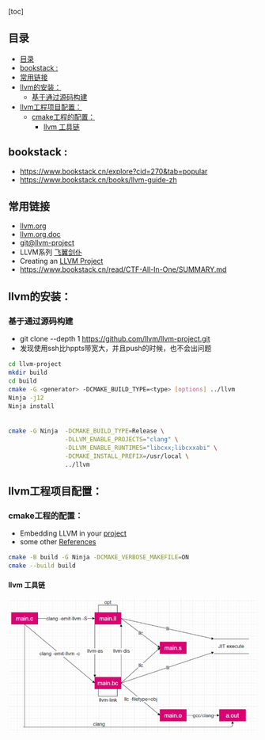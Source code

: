 [toc]

## 目录
- [目录](#目录)
- [bookstack :](#bookstack-)
- [常用链接](#常用链接)
- [llvm的安装：](#llvm的安装)
  - [基于通过源码构建](#基于通过源码构建)
- [llvm工程项目配置：](#llvm工程项目配置)
  - [cmake工程的配置：](#cmake工程的配置)
    - [llvm 工具链](#llvm-工具链)

## bookstack :
* https://www.bookstack.cn/explore?cid=270&tab=popular
* https://www.bookstack.cn/books/llvm-guide-zh
## 常用链接
* [llvm.org](https://llvm.org/)
* [llvm.org.doc](https://llvm.org/docs)
* [git@llvm-project](https://github.com/llvm/llvm-project)
* LLVM系列 [飞翼剑仆](https://blog.csdn.net/Zhanglin_Wu/article/details/124942823)
* Creating an [LLVM Project](https://llvm.org/docs/Projects.html#overview)
* https://www.bookstack.cn/read/CTF-All-In-One/SUMMARY.md

## llvm的安装：
### 基于通过源码构建
* git clone --depth 1 https://github.com/llvm/llvm-project.git
* 发现使用ssh比hppts带宽大，并且push的时候，也不会出问题

```bash
cd llvm-project
mkdir build
cd build
cmake -G <generator> -DCMAKE_BUILD_TYPE=<type> [options] ../llvm
Ninja -j12
Ninja install


cmake -G Ninja  -DCMAKE_BUILD_TYPE=Release \
                -DLLVM_ENABLE_PROJECTS="clang" \
                -DLLVM_ENABLE_RUNTIMES="libcxx;libcxxabi" \
                -DCMAKE_INSTALL_PREFIX=/usr/local \
                ../llvm
```

## llvm工程项目配置：
### cmake工程的配置：

* Embedding LLVM in your [project](https://llvm.org/docs/CMake.html#id18)
* some other [References](https://github.com/randyli/luac/blob/master/demos/llvmtest/CMakeLists.txt)

```bash
cmake -B build -G Ninja -DCMAKE_VERBOSE_MAKEFILE=ON
cmake --build build
```

#### llvm 工具链
<!-- [![Star History Chart](https://api.star-history.com/svg?repos=guodongxiaren/README&type=Date)](https://star-history.com/#guodongxiaren/README&Date) -->
 ![alt:当照片加载失败，显示此内容](./images/llvm-toolchain.png "llvm 工具链")